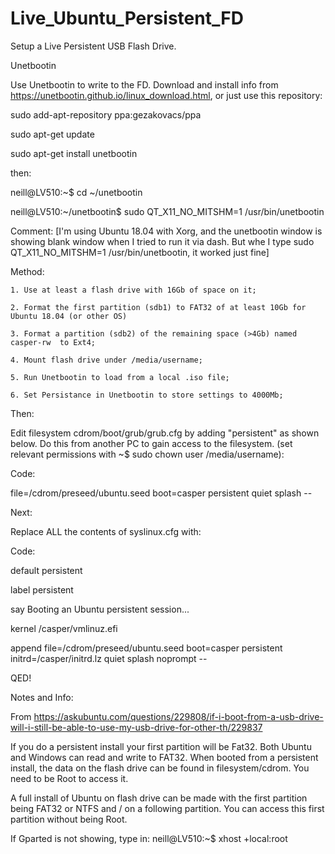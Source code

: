 # Live_Ubuntu_Persistent_FD
Setup a Live Persistent USB Flash Drive.

Unetbootin

Use Unetbootin to write to the FD. Download and install info from https://unetbootin.github.io/linux_download.html, or just use this repository:

sudo add-apt-repository ppa:gezakovacs/ppa

sudo apt-get update

sudo apt-get install unetbootin

then:

neill@LV510:~$ cd ~/unetbootin

neill@LV510:~/unetbootin$ sudo QT_X11_NO_MITSHM=1 /usr/bin/unetbootin

Comment: [I'm using Ubuntu 18.04 with Xorg, and the unetbootin window is showing blank window when I tried to run it via dash. But whe I type sudo QT_X11_NO_MITSHM=1 /usr/bin/unetbootin, it worked just fine]

Method:
     
    
    1. Use at least a flash drive with 16Gb of space on it;
     
    2. Format the first partition (sdb1) to FAT32 of at least 10Gb for Ubuntu 18.04 (or other OS)
    
    3. Format a partition (sdb2) of the remaining space (>4Gb) named casper-rw  to Ext4;
    
    4. Mount flash drive under /media/username;
    
    5. Run Unetbootin to load from a local .iso file;
    
    6. Set Persistance in Unetbootin to store settings to 4000Mb;

Then:

Edit filesystem cdrom/boot/grub/grub.cfg by adding "persistent" as shown below. Do this from another PC to gain access to the filesystem. 
(set relevant permissions with  ~$ sudo chown user /media/username):

Code:

file=/cdrom/preseed/ubuntu.seed boot=casper persistent quiet splash --

Next:

Replace ALL the contents of syslinux.cfg with:

Code:

default persistent

label persistent

  say Booting an Ubuntu persistent session...
  
  kernel /casper/vmlinuz.efi
  
  append  file=/cdrom/preseed/ubuntu.seed boot=casper persistent initrd=/casper/initrd.lz quiet splash noprompt --
  

QED!


Notes and Info:

From https://askubuntu.com/questions/229808/if-i-boot-from-a-usb-drive-will-i-still-be-able-to-use-my-usb-drive-for-other-th/229837

If you do a persistent install your first partition will be Fat32. Both Ubuntu and Windows can read and write to FAT32.
When booted from a persistent install, the data on the flash drive can be found in filesystem/cdrom. You need to be Root to access it.

A full install of Ubuntu on flash drive can be made with the first partition being FAT32 or NTFS and / on a following partition. You can access this first partition without being Root.

If Gparted is not showing, type in:     neill@LV510:~$  xhost +local:root
